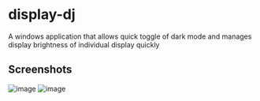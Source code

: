 # display-dj

A windows application that allows quick toggle of dark mode and manages display brightness of individual display quickly


## Screenshots
![image](https://user-images.githubusercontent.com/3792401/158028053-2ec79f27-28ab-4f0a-8330-4891bf212ce1.png)
![image](https://user-images.githubusercontent.com/3792401/158028065-2dd0deb6-3f0e-4e04-9b81-2232c0fcedf4.png)
